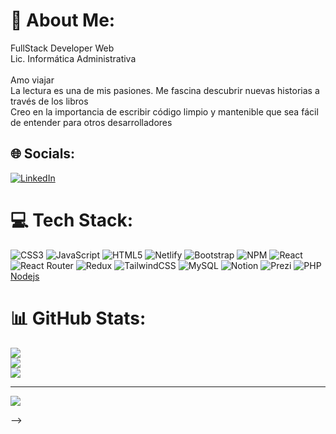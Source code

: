 # 💫 About Me:
FullStack Developer Web<br>Lic. Informática Administrativa<br><br>Amo viajar<br>La lectura es una de mis pasiones.  Me fascina descubrir nuevas historias a través de los libros<br>Creo en la importancia de escribir código limpio y mantenible que sea fácil de entender para otros desarrolladores


## 🌐 Socials:
[![LinkedIn](https://img.shields.io/badge/LinkedIn-%230077B5.svg?logo=linkedin&logoColor=white)](https://linkedin.com/in/www.linkedin.com/in/esmir-roque) 

# 💻 Tech Stack:
![CSS3](https://img.shields.io/badge/css3-%231572B6.svg?style=for-the-badge&logo=css3&logoColor=white) ![JavaScript](https://img.shields.io/badge/javascript-%23323330.svg?style=for-the-badge&logo=javascript&logoColor=%23F7DF1E) ![HTML5](https://img.shields.io/badge/html5-%23E34F26.svg?style=for-the-badge&logo=html5&logoColor=white) ![Netlify](https://img.shields.io/badge/netlify-%23000000.svg?style=for-the-badge&logo=netlify&logoColor=#00C7B7) ![Bootstrap](https://img.shields.io/badge/bootstrap-%23563D7C.svg?style=for-the-badge&logo=bootstrap&logoColor=white) ![NPM](https://img.shields.io/badge/NPM-%23000000.svg?style=for-the-badge&logo=npm&logoColor=white) ![React](https://img.shields.io/badge/react-%2320232a.svg?style=for-the-badge&logo=react&logoColor=%2361DAFB) ![React Router](https://img.shields.io/badge/React_Router-CA4245?style=for-the-badge&logo=react-router&logoColor=white) ![Redux](https://img.shields.io/badge/redux-%23593d88.svg?style=for-the-badge&logo=redux&logoColor=white) ![TailwindCSS](https://img.shields.io/badge/tailwindcss-%2338B2AC.svg?style=for-the-badge&logo=tailwind-css&logoColor=white) ![MySQL](https://img.shields.io/badge/mysql-%2300f.svg?style=for-the-badge&logo=mysql&logoColor=white) ![Notion](https://img.shields.io/badge/Notion-%23000000.svg?style=for-the-badge&logo=notion&logoColor=white) ![Prezi](https://img.shields.io/badge/Prezi-%23000000.svg?style=for-the-badge&logo=Prezi&logoColor=white) ![PHP](https://img.shields.io/badge/php-%23777BB4.svg?style=for-the-badge&logo=php&logoColor=white)
[Nodejs](https://img.shields.io/badge/nodejs-%2338B2AC.svg?style=for-the-badge&logo=node-js&logoColor=white) 
# 📊 GitHub Stats:
![](https://github-readme-stats.vercel.app/api?username=castellano17&theme=dark&hide_border=false&include_all_commits=false&count_private=false)<br/>
![](https://github-readme-streak-stats.herokuapp.com/?user=castellano17&theme=dark&hide_border=false)<br/>
![](https://github-readme-stats.vercel.app/api/top-langs/?username=castellano17&theme=dark&hide_border=false&include_all_commits=false&count_private=false&layout=compact)

---
[![](https://visitcount.itsvg.in/api?id=castellano17&icon=0&color=0)](https://visitcount.itsvg.in)

<!-- Proudly created with GPRM ( https://gprm.itsvg.in ) -->
-->
